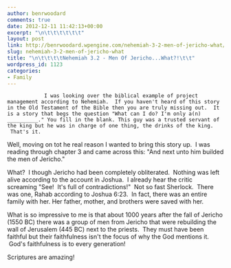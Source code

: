 ```yaml
---
author: benrwoodard
comments: true
date: 2012-12-11 11:42:13+00:00
excerpt: "\n\t\t\t\t\t\t"
layout: post
link: http://benrwoodard.wpengine.com/nehemiah-3-2-men-of-jericho-what/
slug: nehemiah-3-2-men-of-jericho-what
title: "\n\t\t\t\tNehemiah 3.2 - Men Of Jericho...What?!\t\t"
wordpress_id: 1123
categories:
- Family
---
```



				I was looking over the biblical example of project management according to Nehemiah.  If you haven't heard of this story in the Old Testament of the Bible then you are truly missing out.  It is a story that begs the question "What can I do? I'm only a(n) __________." You fill in the blank. This guy was a trusted servant of the king but he was in charge of one thing, the drinks of the king.  That's it.

Well, moving on tot he real reason I wanted to bring this story up.  I was reading through chapter 3 and came across this: "And next unto him builded the men of Jericho."

What?  I though Jericho had been completely obliterated.  Nothing was left alive according to the account in Joshua.  I already hear the critic screaming "See!  It's full of contradictions!"  Not so fast Sherlock.  There was one, Rahab according to Joshua 6:23.  In fact, there was an entire family with her. Her father, mother, and brothers were saved with her.

What is so impressive to me is that about 1000 years after the fall of Jericho (1550 BC) there was a group of men from Jericho that were rebuilding the wall of Jerusalem (445 BC) next to the priests.  They must have been faithful but their faithfulness isn't the focus of why the God mentions it.  God's faithfulness is to every generation!

Scriptures are amazing!		
